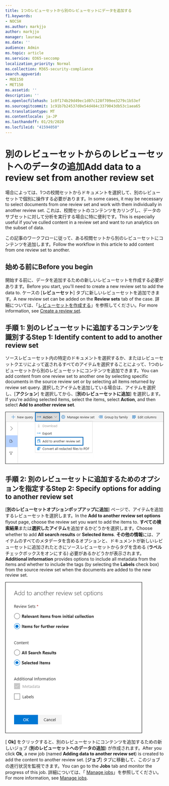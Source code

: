 ```yaml
---
title: 1つのレビューセットから別のレビューセットにデータを追加する
f1.keywords:
- NOCSH
ms.author: markjjo
author: markjjo
manager: laurawi
ms.date: ''
audience: Admin
ms.topic: article
ms.service: O365-seccomp
localization_priority: Normal
ms.collection: M365-security-compliance
search.appverid:
- MOE150
- MET150
ms.assetid: ''
description: ''
ms.openlocfilehash: 1c0f174b29d49ec1d07c128f709ee3279c1b53ef
ms.sourcegitcommit: 1c91b7b24537d0e54d484c3379043db53c1aea65
ms.translationtype: MT
ms.contentlocale: ja-JP
ms.lasthandoff: 01/29/2020
ms.locfileid: "41594050"
---
```

# <a name="add-data-to-a-review-set-from-another-review-set"></a><span data-ttu-id="2d74a-102">別のレビューセットからのレビューセットへのデータの追加</span><span class="sxs-lookup"><span data-stu-id="2d74a-102">Add data to a review set from another review set</span></span>

<span data-ttu-id="2d74a-103">場合によっては、1つの校閲セットからドキュメントを選択して、別のレビューセットで個別に操作する必要があります。</span><span class="sxs-lookup"><span data-stu-id="2d74a-103">In some cases, it may be necessary to select documents from one review set and work with them individually in another review set.</span></span> <span data-ttu-id="2d74a-104">これは、校閲セットのコンテンツをカリングし、データのサブセットに対して分析を実行する場合に特に便利です。</span><span class="sxs-lookup"><span data-stu-id="2d74a-104">This is especially useful if you've culled content in a review set and want to run analytics on the subset of data.</span></span>

<span data-ttu-id="2d74a-105">この記事のワークフローに従って、ある校閲セットから別のレビューセットにコンテンツを追加します。</span><span class="sxs-lookup"><span data-stu-id="2d74a-105">Follow the workflow in this article to add content from one review set to another.</span></span>

## <a name="before-you-begin"></a><span data-ttu-id="2d74a-106">始める前に</span><span class="sxs-lookup"><span data-stu-id="2d74a-106">Before you begin</span></span>

<span data-ttu-id="2d74a-107">開始する前に、データを追加するための新しいレビューセットを作成する必要があります。</span><span class="sxs-lookup"><span data-stu-id="2d74a-107">Before you start, you'll need to create a new review set to add the data to.</span></span>  <span data-ttu-id="2d74a-108">ケースの [**レビューセット**] タブに新しいレビューセットを追加できます。</span><span class="sxs-lookup"><span data-stu-id="2d74a-108">A new review set can be added on the **Review sets** tab of the case.</span></span> <span data-ttu-id="2d74a-109">詳細については、「[レビューセットを作成する](managing-review-sets.md#create-a-review-set)」を参照してください。</span><span class="sxs-lookup"><span data-stu-id="2d74a-109">For more information, see [Create a review set](managing-review-sets.md#create-a-review-set).</span></span>

## <a name="step-1-identify-content-to-add-to-another-review-set"></a><span data-ttu-id="2d74a-110">手順 1: 別のレビューセットに追加するコンテンツを識別する</span><span class="sxs-lookup"><span data-stu-id="2d74a-110">Step 1: Identify content to add to another review set</span></span>

<span data-ttu-id="2d74a-111">ソースレビューセット内の特定のドキュメントを選択するか、またはレビューセットクエリによって返されるすべてのアイテムを選択することによって、1つのレビューセットから別のレビューセットにコンテンツを追加できます。</span><span class="sxs-lookup"><span data-stu-id="2d74a-111">You can add content from one review set to another one by selecting specific documents in the source review set or by selecting all items returned by review set query.</span></span> <span data-ttu-id="2d74a-112">選択したアイテムを追加している場合は、アイテムを選択し、[**アクション**] を選択してから、[**別のレビューセットに追加**] を選択します。</span><span class="sxs-lookup"><span data-stu-id="2d74a-112">If you're adding selected items, select the items, select **Action**, and then select **Add to another review set**.</span></span>

![別の校閲セットに追加する](media/64f2a4d4-eba3-4ab3-a3ba-d519feea3142.png)

## <a name="step-2-specify-options-for-adding-to-another-review-set"></a><span data-ttu-id="2d74a-114">手順 2: 別のレビューセットに追加するためのオプションを指定する</span><span class="sxs-lookup"><span data-stu-id="2d74a-114">Step 2: Specify options for adding to another review set</span></span>

<span data-ttu-id="2d74a-115">[**別のレビューセットオプションポップアップに追加**] ページで、アイテムを追加するレビューセットを選択します。</span><span class="sxs-lookup"><span data-stu-id="2d74a-115">In the **Add to another review set options** flyout page, choose the review set you want to add the items to.</span></span> <span data-ttu-id="2d74a-116">**すべての検索結果**または**選択したアイテム**を追加するかどうかを選択します。</span><span class="sxs-lookup"><span data-stu-id="2d74a-116">Choose whether to add **All search results** or **Selected items**.</span></span>  <span data-ttu-id="2d74a-117">**その他の情報**には、アイテムのすべてのメタデータを含めるオプションと、ドキュメントが新しいレビューセットに追加されたときにソースレビューセットからタグを含める (**ラベル**チェックボックスをオンにする) 必要があるかどうかが表示されます。</span><span class="sxs-lookup"><span data-stu-id="2d74a-117">**Additional information** provides options to include all metadata from the items and whether to include the tags (by selecting the **Labels** check box) from the source review set when the documents are added to the new review set.</span></span>  

![別の校閲セットに追加する](media/6440ee44-68fd-44d7-b43a-3a477345525c.png)

<span data-ttu-id="2d74a-119">[ **Ok]** をクリックすると、別のレビューセットにコンテンツを追加するための新しいジョブ (**別のレビューセットへのデータの追加**) が作成されます。</span><span class="sxs-lookup"><span data-stu-id="2d74a-119">After you click **Ok**, a new job (named **Adding data to another review set**) is created to add the content to another review set.</span></span> <span data-ttu-id="2d74a-120">[**ジョブ**] タブに移動して、このジョブの進行状況を監視できます。</span><span class="sxs-lookup"><span data-stu-id="2d74a-120">You can go to the **Jobs** tab and monitor the progress of this job.</span></span> <span data-ttu-id="2d74a-121">詳細については、「 [Manage jobs](managing-jobs-ediscovery20.md)」を参照してください。</span><span class="sxs-lookup"><span data-stu-id="2d74a-121">For more information, see [Manage jobs](managing-jobs-ediscovery20.md).</span></span>
